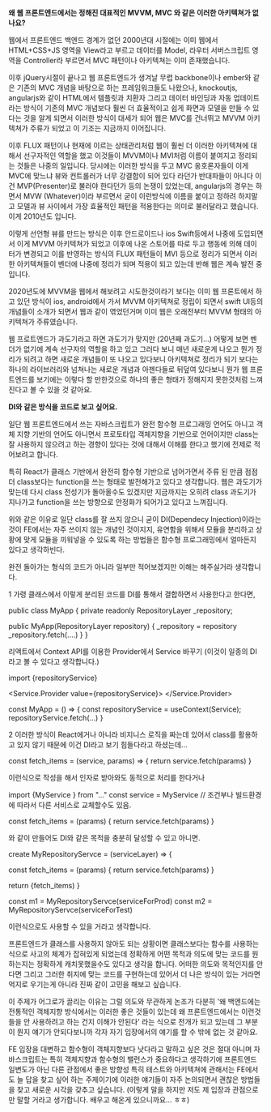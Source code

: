 **왜 웹 프론트엔드에서는 정해진 대표적인 MVVM, MVC 와 같은 이러한 아키텍쳐가 없나요?**

웹에서 프론트엔드 백엔드 경계가 없던 2000년대 시절에는 이미 웹에서 HTML+CSS+JS 영역을 View라고 부르고 데이터를 Model, 라우터 서버스크립트 영역을 Controller라 부르면서 MVC 패턴이나 아키텍쳐는 이미 존재했습니다. 

이후 jQuery시절이 끝나고 웹 프론트엔드가 생겨날 무렵 backbone이나 ember와 같은 기존의 MVC 개념을 바탕으로 하는 프레임워크들도 나왔으나, knockoutjs, angularjs와 같이 HTML에서 템플릿과 치환자 그리고 데이터 바인딩과 자동 업데이트라는 방식이 기존의 MVC 개념보다 훨씬 더 효율적이고 쉽게 화면과 모델을 만들 수 있다는 것을 알게 되면서 이러한 방식이 대세가 되어 웹은 MVC를 건너뛰고 MVVM 아키텍쳐가 주류가 되었고 이 기조는 지금까지 이어집니다.

이후 FLUX 패턴이나 현재에 이르는 상태관리처럼 웹이 훨씬 더 이러한 아키텍쳐에 대해서 선구자적인 역할을 했고 이것들이 MVVM이나 MVI처럼 이름이 붙여지고 정리되는 것들은 나중의 일입니다. 당시에는 이러한 방식을 두고 MVC 옹호론자들이 이게 MVC에 맞느냐 뷰와 컨트롤러가 너무 강결합이 되어 있다 라던가 반대파들이 아니다 이건 MVP(Presenter)로 불러야 한다던가 등의 논쟁이 있었는데, angularjs의 경우는 하면서 MVW (Whatever)이라 부르면서 굳이 이런방식에 이름을 붙이고 정하려 하지말고 모델과 뷰 사이에서 가장 효율적인 패턴을 적용한다는 의미로 불러달라고 했습니다. 이게 2010년도 입니다.

이렇게 선언형 뷰를 만드는 방식은 이후 안드로이드나 ios Swift등에서 나중에 도입되면서 이게 MVVM 아키텍쳐가 되었고 이후에 나온 스토어를 따로 두고 행동에 의해 데이터가 변경되고 이를 반영하는 방식의 FLUX 패턴들이 MVI 등으로 정리가 되면서 이러한 아키텍쳐들이 벤더에 나중에 정리가 되며 적용이 되고 있는데 반해 웹은 계속 발전 중입니다. 

2020년도에 MVVM을 웹에서 해보려고 시도한것이라기 보다는 이미 웹 프론트에서 하고 있던 방식이 ios, android에서 가서 MVVM 아키텍쳐로 정립이 되면서 swift UI등의 개념들이 소개가 되면서 웹과 같이 엮었던거며 이미 웹은 오래전부터 MVVM 형태의 아키텍쳐가 주류였습니다.

웹 프로트엔드가 과도기라고 하면 과도기가 맞지만 (20년째 과도기...) 어떻게 보면 벤더가 없기에 계속 선구자의 역할을 하고 있고 그러다 보니 매년 새로운게 나오고 뭔가 정리가 되려고 하면 새로운 개념들이 또 나오고 있다보니 아키텍쳐로 정리가 되기 보다는 하나의 라이브러리와 넘쳐나는 새로운 개념과 아젠다들로 뒤덮여 있다보니 뭔가 웹 프론트엔드를 보기에는 이렇다 할 만한것으로 하나의 좋은 형태가 정해지지 못한것처럼 느껴진다고 볼 수 있을 것 같아요.



**DI와 같은 방식을 코드로 보고 싶어요.**

일단 웹 프론트엔드에서 쓰는 자바스크립트가 완전 함수형 프로그래밍 언어도 아니고 객체 지향 기반의 언어도 아니면서 프로토타입 객체지향을 기반으로 언어이지만 class는 잘 사용하지 않으려고 하는 경향이 있다는 것에 대해서 이해를 한다고 했기에 전제로 적어보려고 합니다. 

특히 React가 클래스 기반에서 완전히 함수형 기반으로 넘어가면서 주류 된 만큼 점점 더 class보다는 function을 쓰는 형태로 발전해가고 있다고 생각합니다. 
웹은 과도기가 맞는데 다시 class 전성기가 돌아올수도 있겠지만 지금까지는 오히려 class 과도기가 지나가고 function을 쓰는 방향으로 안정화가 되어가고 있다고 느껴집니다. 

위와 같은 이유로 일단 class를 잘 쓰지 않으니 굳이 DI(Dependecy Injection)이라는 것이 FE에서는 자주 쓰이지 않는 개념인 것이지지,
유연함을 위해서 모듈을 분리하고 상황에 맞게 모듈을 끼워넣을 수 있도록 하는 방법들은 함수형 프로그래밍에서 얼마든지 있다고 생각하빈다.

완전 돌아가는 형식의 코드가 아니라 일부만 적어보겠지만 이해는 해주실거라 생각합니다.


1
가령 클래스에서 이렇게 분리된 코드를 DI를 통해서 결합하면서 사용한다고 한다면,

public class MyApp {
  private readonly RepositoryLayer _repository;


  public MyApp(RepositoryLayer repository) {
    _repository = repository
    _repository.fetch(....)
  }
}

리액트에서 Context API를 이용한 Provider에서 Service 바꾸기
(이것이 일종의 DI라고 볼 수 있다고 생각합니다.)

import {repositoryService} 

<Service.Provider value={repositoryService}>
  <MyApp>
</Service.Provider>

const MyApp = () => {
  const repositoryService = useContext(Service);
  repositoryService.fetch(...)
}


2
이러한 방식이 React에거나 아니라 비지니스 로직을 짜는데 있어서 class를 활용하고 있지 않기 때문에 이건 DI라고 보기 힘들다라고 하셨는데...

const fetch_items = (service, params) => {
  return service.fetch(params)
}

이런식으로 작성을 해서 인자로 받아와도 동적으로 처리를 한다거나

import {MyService } from "..."
const service = MyService // 조건부나 빌드환경에 따라서 다른 서비스로 교체할수도 있음.

const fetch_items = (params) {
  return service.fetch(params)
}

와 같이 만들어도 DI와 같은 목적을 충분히 달성할 수 있고 아니면.


create MyRepositoryServce = (serviceLayer) => {

  const fetch_items = (params) {
    return service.fetch(params)
  }


  return {fetch_items)
}

const m1 = MyRepositoryServce(serviceForProd)
const m2 = MyRepositoryServce(serviceForTest)


이런식으로도 사용할 수 있을 거라고 생각합니다.


프론트엔드가 클래스를 사용하지 않아도 되는 상황이면 클래스보다는 함수를 사용하는 식으로 사고의 체계가 잡혀있게 되었는데 정확하게 어떤 목적과 의도에 맞는 코드를 원하는지는 정확하게 캐치못했을수도 있다고 생각을 합니다. 어떠한 의도와 목적인지를 안다면 그리고 그러한 취지에 맞는 코드를 구현하는데 있어서 더 나은 방식이 있는 거라면 억지로 우기는게 아니라 진짜 같이 고민을 해보고 싶습니다. 

이 주제가 어그로가 끌리는 이유는 그럴 의도와 무관하게 논조가 다분히 '왜 백엔드에는 전통적인 객체지향 방식에서는 이러한 좋은 것들이 있는데 왜 프론트엔드에서는 이런것들을 안 사용하려고 하는 건지 이해가 안된다' 라는 식으로 전개가 되고 있는데 그 부분이 뭔지 얘기가 안되다보니까 각자 자기 입장에서의 얘기를 할 수 밖에 없는 것 같아요. 

FE 입장을 대변하고 함수형이 객체지향보다 낫다라고 말하고 싶은 것은 절대 아니며 자바스크립트는 특히 객체지향과 함수형의 밸런스가 중요하다고 생각하기에 프론트엔드 일변도가 아닌 다른 관점에서 좋은 방향성 특히 테스트와 아키텍쳐에 관해서는 FE에서도 늘 답을 찾고 싶어 하는 주제이기에 이러한 얘기들이 자주 논의되면서 괜찮은 방법들을 찾고 새로운 시각을 갖추고 싶습니다. (이렇게 말을 하지만 저도 제 입장과 관점으로만 말할 거라고 생가합니다. 배우고 해온게 있으니까요... ㅎㅎ)
